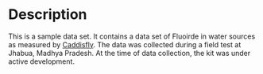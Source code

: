 # Description
This is a sample data set. It contains a data set of Fluoirde in water sources as measured by [Caddisfly](http://caddisfly.ternup.com). The data was collected during a field test at Jhabua, Madhya Pradesh. At the time of data collection, the kit was under active development.